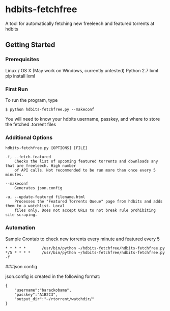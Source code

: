 # hdbits-fetchfree
A tool for automatically fetching new freeleech and featured torrents at hdbits

## Getting Started

### Prerequisites
Linux / OS X (May work on Windows, currently untested)
Python 2.7
lxml
	pip install lxml

### First Run
To run the program, type

	$ python hdbits-fetchfree.py --makeconf

You will need to know your hdbits username, passkey, and where to store the fetched .torrent files


### Additional Options

	hdbits-fetchfree.py [OPTIONS] [FILE]

	-f, --fetch-featured
		Checks the list of upcoming featured torrents and downloads any that are freeleech. High number 
		of API calls. Not recommended to be run more than once every 5 minutes.

	--makeconf
		Generates json.config

	-u, --update-featured filename.html
		Processes the "Featured Torrents Queue"	page from hdbits and adds them to a watchlist. Local
		files only. Does not accept URLs to not break rule prohibiting site scraping.

### Automation

Sample Crontab to check new torrents every minute and featured every 5

	* * * * *       /usr/bin/python ~/hdbits-fetchfree/hdbits-fetchfree.py
	*/5 * * * *     /usr/bin/python ~/hdbits-fetchfree/hdbits-fetchfree.py -f

###json.config

json.config is created in the following format:

	{
		"username":"barackobama",
		"passkey":"A1B2C3",
		"output_dir":"~/rtorrent/watchdir/"
	}